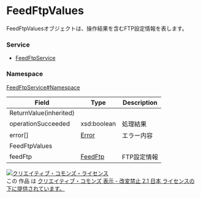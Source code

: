 # FeedFtpValues
FeedFtpValuesオブジェクトは、操作結果を含むFTP設定情報を表します。

### Service
+ [FeedFtpService](../../services/FeedFtpService.md)

### Namespace
[FeedFtpService#Namespace](../../services/FeedFtpService.md#namespace)


| Field | Type | Description |
|---|---|---|
| ReturnValue(inherited)|||
| operationSucceeded| xsd:boolean| 処理結果 |
| error[]| [Error](../Common/Error.md)| エラー内容 |
| FeedFtpValues|||
| feedFtp| [FeedFtp](FeedFtp.md)| FTP設定情報 |

<a rel="license" href="http://creativecommons.org/licenses/by-nd/2.1/jp/"><img alt="クリエイティブ・コモンズ・ライセンス" style="border-width:0" src="https://i.creativecommons.org/l/by-nd/2.1/jp/88x31.png" /></a><br />この 作品 は <a rel="license" href="http://creativecommons.org/licenses/by-nd/2.1/jp/">クリエイティブ・コモンズ 表示 - 改変禁止 2.1 日本 ライセンスの下に提供されています。</a>
